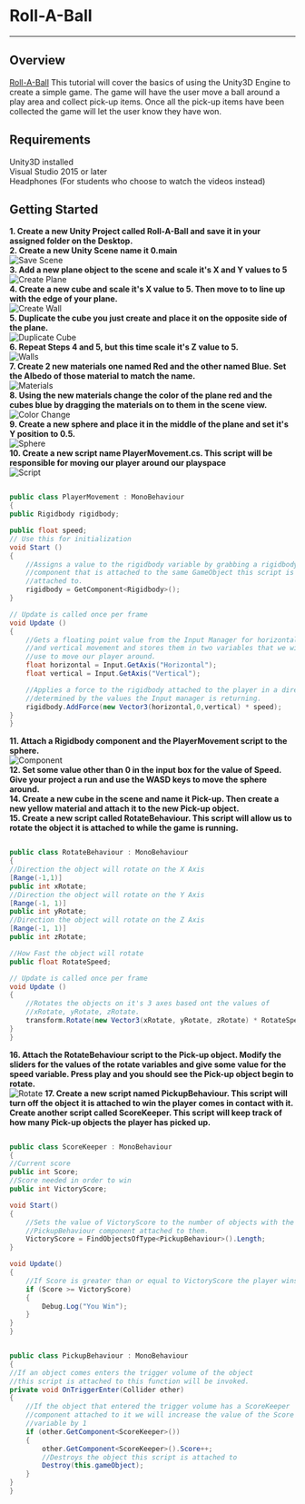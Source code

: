 # Roll-A-Ball

***

## Overview

[Roll-A-Ball](https://unity3d.com/learn/tutorials/s/roll-ball-tutorial)
This tutorial will cover the basics of using the Unity3D Engine to create a simple game. The game will have the user move a ball around a play area and collect pick-up items. Once all the pick-up items have been collected the game will let the user know they have won.

## Requirements

Unity3D installed  
Visual Studio 2015 or later  
Headphones (For students who choose to watch the videos instead)

## Getting Started

**1. Create a new Unity Project called Roll-A-Ball and save it in your assigned folder on the Desktop.**  
**2. Create a new Unity Scene name it 0.main**  
![Save Scene](https://dylanguidryprogrammer.files.wordpress.com/2018/06/savescene.gif)  
**3. Add a new plane object to the scene and scale it's X and Y values to 5**  
![Create Plane](https://dylanguidryprogrammer.files.wordpress.com/2018/06/create-plane.gif)  
**4. Create a new cube and scale it's X value to 5. Then move to to line up with the edge of your plane.**  
![Create Wall](https://dylanguidryprogrammer.files.wordpress.com/2018/06/wall.gif)  
**5. Duplicate the cube you just create and place it on the opposite side of the plane.**  
![Duplicate Cube](https://dylanguidryprogrammer.files.wordpress.com/2018/06/duplicate1.gif)  
**6. Repeat Steps 4 and 5, but this time scale it's Z value to 5.**  
![Walls](https://dylanguidryprogrammer.files.wordpress.com/2018/06/walls.gif)  
**7. Create 2 new materials one named Red and the other named Blue. Set the Albedo of those material to match the name.**  
![Materials](https://dylanguidryprogrammer.files.wordpress.com/2018/06/materials.gif)  
**8. Using the new materials change the color of the plane red and the cubes blue by dragging the materials on to them in the scene view.**  
![Color Change](https://dylanguidryprogrammer.files.wordpress.com/2018/06/colorchange.gif)  
**9. Create a new sphere and place it in the middle of the plane and set it's Y position to 0.5.**  
![Sphere](https://dylanguidryprogrammer.files.wordpress.com/2018/06/sphere.gif)  
**10. Create a new script name PlayerMovement.cs. This script will be responsible for moving our player around our playspace**  
![Script](https://dylanguidryprogrammer.files.wordpress.com/2018/06/playermovement.gif)

```C#

public class PlayerMovement : MonoBehaviour
{
public Rigidbody rigidbody;

public float speed;
// Use this for initialization
void Start ()
{
    //Assigns a value to the rigidbody variable by grabbing a rigidbody
    //component that is attached to the same GameObject this script is
    //attached to.
    rigidbody = GetComponent<Rigidbody>();
}

// Update is called once per frame
void Update ()
{
    //Gets a floating point value from the Input Manager for horizontal
    //and vertical movement and stores them in two variables that we will
    //use to move our player around.
    float horizontal = Input.GetAxis("Horizontal");
    float vertical = Input.GetAxis("Vertical");

    //Applies a force to the rigidbody attached to the player in a direction
    //determined by the values the Input manager is returning.
    rigidbody.AddForce(new Vector3(horizontal,0,vertical) * speed);
}
}

```  

**11. Attach a Rigidbody component and the PlayerMovement script to the sphere.**  
![Component](https://dylanguidryprogrammer.files.wordpress.com/2018/06/components.gif)  
**12. Set some value other than 0 in the input box for the value of Speed. Give your project a run and use the WASD keys to move the sphere around.**  
**14. Create a new cube in the scene and name it Pick-up. Then create a new yellow material and attach it to the new Pick-up object.**  
**15. Create a new script called RotateBehaviour. This script will allow us to rotate the object it is attached to while the game is running.**  

```C#

public class RotateBehaviour : MonoBehaviour
{
//Direction the object will rotate on the X Axis
[Range(-1,1)]
public int xRotate;
//Direction the object will rotate on the Y Axis
[Range(-1, 1)]
public int yRotate;
//Direction the object will rotate on the Z Axis
[Range(-1, 1)]
public int zRotate;

//How Fast the object will rotate
public float RotateSpeed;

// Update is called once per frame
void Update ()
{
    //Rotates the objects on it's 3 axes based ont the values of
    //xRotate, yRotate, zRotate.
    transform.Rotate(new Vector3(xRotate, yRotate, zRotate) * RotateSpeed);
}
}

```  

**16. Attach the RotateBehaviour script to the Pick-up object. Modify the sliders for the values of the rotate variables and give some value for the speed variable. Press play and you should see the Pick-up object begin to rotate.**  
![Rotate](https://dylanguidryprogrammer.files.wordpress.com/2018/06/rotate.gif)
**17. Create a new script named PickupBehaviour. This script will turn off the object it is attached to win the player comes in contact with it. Create another script called ScoreKeeper. This script will keep track of how many Pick-up objects the player has picked up.**

```C#

public class ScoreKeeper : MonoBehaviour
{
//Current score
public int Score;
//Score needed in order to win
public int VictoryScore;

void Start()
{
    //Sets the value of VictoryScore to the number of objects with the 
    //PickupBehaviour component attached to them.
    VictoryScore = FindObjectsOfType<PickupBehaviour>().Length;
}

void Update()
{
    //If Score is greater than or equal to VictoryScore the player wins.
    if (Score >= VictoryScore)
    {
        Debug.Log("You Win");
    }
}
}

```  

```C#

public class PickupBehaviour : MonoBehaviour
{
//If an object comes enters the trigger volume of the object
//this script is attached to this function will be invoked.
private void OnTriggerEnter(Collider other)
{
    //If the object that entered the trigger volume has a ScoreKeeper
    //component attached to it we will increase the value of the Score
    //variable by 1
    if (other.GetComponent<ScoreKeeper>())
    {
        other.GetComponent<ScoreKeeper>().Score++;
        //Destroys the object this script is attached to
        Destroy(this.gameObject);
    }
}
}

```  